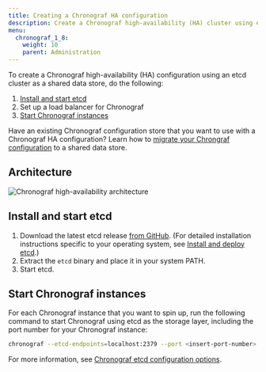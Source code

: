 ```yaml
---
title: Creating a Chronograf HA configuration
description: Create a Chronograf high-availability (HA) cluster using etcd.
menu:
  chronograf_1_8:
    weight: 10
    parent: Administration
---
```


To create a Chronograf high-availability (HA) configuration using an etcd cluster as a shared data store, do the following:

1. [Install and start etcd](#install-and-start-etcd)
2. Set up a load balancer for Chronograf
3. [Start Chronograf instances](#start-chronograf-instances)

Have an existing Chronograf configuration store that you want to use with a Chronograf HA configuration? Learn how to [migrate your Chrongraf configuration](/chronograf/v1.8/administration/migrate-to-high-availability-etcd/) to a shared data store.

## Architecture

![Chronograf high-availability architecture](/img/chronograf/chrono-HA.png)

## Install and start etcd

1. Download the latest etcd release [from GitHub](https://github.com/etcd-io/etcd/releases/).
   (For detailed installation instructions specific to your operating system, see [Install and deploy etcd](http://play.etcd.io/install).)
2. Extract the `etcd` binary and place it in your system PATH.
3. Start etcd.

## Start Chronograf instances

For each Chronograf instance that you want to spin up, run the following command to start Chronograf using etcd as the storage layer, including the port number for your Chronograf instance:

```sh
chronograf --etcd-endpoints=localhost:2379 --port <insert-port-number>
```

For more information, see [Chronograf etcd configuration options](/chronograf/v1.8/administration/config-options#etcd-options).
